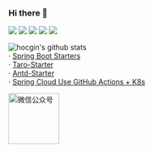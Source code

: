 ### Hi there 👋
[![](https://img.shields.io/badge/@hocgin-博客-blue?style=flat)](https://hocg.in/) 
[![](https://img.shields.io/badge/@hocgin-简历-blue?style=flat)](https://resume.hocg.in/) 
[![](https://img.shields.io/badge/@hocgin-项目-blue?style=flat)](https://projects.hocg.in/) 
[![](https://img.shields.io/badge/@hocgin-导航-blue?style=flat)](https://panda.hocg.in/)
[![](https://img.shields.io/badge/@hocgin-组件库-blue?style=flat)](https://gin.hocg.in/)

![hocgin's github stats](https://github-readme-stats.vercel.app/api?username=hocgin&show_icons=true&hide_title=true&hide_border=true)  
· [Spring Boot Starters](https://github.com/hocgin/spring-boot-starters-project)  
· [Taro-Starter](https://github.com/hocgin/taro-starter)  
· [Antd-Starter](https://github.com/hocgin/antd-starter)  
· [Spring Cloud Use GitHub Actions + K8s](https://github.com/tree-lotus/rabbit-hole)

<img src="http://cdn.hocgin.top/uPic/mp-logo.jpg" width="100" alt="微信公众号"/>

<!--
**hocgin/hocgin** is a ✨ _special_ ✨ repository because its `README.md` (this file) appears on your GitHub profile.

Here are some ideas to get you started:

- 🔭 I’m currently working on ...
- 🌱 I’m currently learning ...
- 👯 I’m looking to collaborate on ...
- 🤔 I’m looking for help with ...
- 💬 Ask me about ...
- 📫 How to reach me: ...
- 😄 Pronouns: ...
- ⚡ Fun fact: ...
-->
